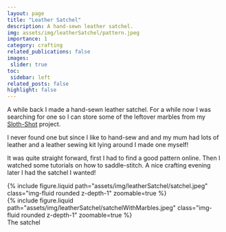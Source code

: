 ```yaml
---
layout: page
title: "Leather Satchel"
description: A hand-sewn leather satchel.
img: assets/img/leatherSatchel/pattern.jpeg
importance: 1
category: crafting
related_publications: false
images:
 slider: true
toc:
 sidebar: left
related_posts: false
highlight: false
---
```


A while back I made a hand-sewn leather satchel. For a while now I was searching for one so I can store some of the leftover marbles from my <a href= "{{site.url}}/projects/slothShot/">Sloth-Shot</a> project.

I never found one but since I like to hand-sew and and my mum had lots of leather and a leather sewing kit lying around I made one myself!

It was quite straight forward, first I had to find a good pattern online. Then I watched some tutorials on how to saddle-stitch. A nice crafting evening later I had the satchel I wanted!

<div class="row mt-3">
    <div class="col-sm mt-3 mt-md-0">
        {% include figure.liquid path="assets/img/leatherSatchel/satchel.jpeg" class="img-fluid rounded z-depth-1" zoomable=true %}
    </div>
    <div class="col-sm mt-3 mt-md-0">
        {% include figure.liquid path="assets/img/leatherSatchel/satchelWithMarbles.jpeg" class="img-fluid rounded z-depth-1" zoomable=true %}
    </div>
</div>
<div class="caption">
    The satchel
</div>
